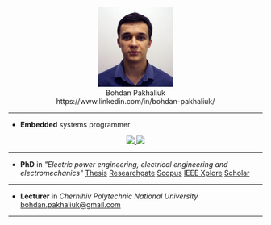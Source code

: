 <p align="center">
<img src="Photo.jpg" alt="drawing" width="150"/> <br>
Bohdan Pakhaliuk <br>
https://www.linkedin.com/in/bohdan-pakhaliuk/
</p>

---
- **Embedded** systems programmer
<p align="center">
  <a href="https://skillicons.dev">
    <img src="https://skillicons.dev/icons?i=c,cpp,py,latex,matlab,octave,arduino,qt,git,docker" />
    <img src="https://skillicons.dev/icons?i=debian,gitlab,linux,postgres,raspberrypi,tensorflow,vim,neovim,eclipse" />
  </a>
</p>

---
- **PhD** in *"Electric power engineering, electrical engineering and electromechanics"* 
[Thesis](https://stu.cn.ua/wp-content/uploads/2024/09/dissertation_pakhaliuk_ua.pdf)
[Researchgate](https://www.researchgate.net/profile/Bohdan-Pakhaliuk)
[Scopus](https://www.scopus.com/authid/detail.uri?authorId=57204497228)
[IEEE Xplore](https://ieeexplore.ieee.org/author/37086467198)
[Scholar](https://scholar.google.com/citations?user=tItUmp0AAAAJ)

---
- **Lecturer** in *Chernihiv Polytechnic National University* bohdan.pakhaliuk@gmail.com
---





